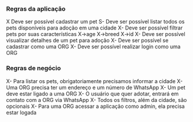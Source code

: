 ### Regras da aplicação

X Deve ser possível cadastrar um pet
S- Deve ser possível listar todos os pets disponíveis para adoção em uma cidade
X- Deve ser possível filtrar pets por suas características 
  X->age
  X->breed
  X->id
X- Deve ser possível visualizar detalhes de um pet para adoção
X- Deve ser possível se cadastrar como uma ORG
X- Deve ser possível realizar login como uma ORG

### Regras de negócio

X- Para listar os pets, obrigatoriamente precisamos informar a cidade
X- Uma ORG precisa ter um endereço e um número de WhatsApp
X- Um pet deve estar ligado a uma ORG
X- O usuário que quer adotar, entrará em contato com a ORG via WhatsApp
X- Todos os filtros, além da cidade, são opcionais
X- Para uma ORG acessar a aplicação como admin, ela precisa estar logada